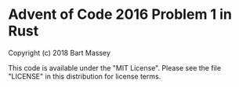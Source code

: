 # Advent of Code 2016 Problem 1 in Rust
Copyright (c) 2018 Bart Massey

This code is available under the "MIT License". Please see
the file "LICENSE" in this distribution for license terms.
